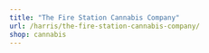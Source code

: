 ```yaml
---
title: "The Fire Station Cannabis Company"
url: /harris/the-fire-station-cannabis-company/
shop: cannabis
---
```

